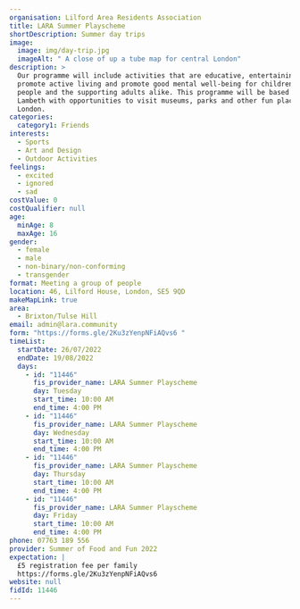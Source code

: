 ```yaml
---
organisation: Lilford Area Residents Association
title: LARA Summer Playscheme
shortDescription: Summer day trips
image:
  image: img/day-trip.jpg
  imageAlt: " A close of up a tube map for central London"
description: >
  Our programme will include activities that are educative, entertaining,
  promote active living and promote good mental well-being for children, young
  people and the supporting adults alike. This programme will be based in
  Lambeth with opportunities to visit museums, parks and other fun places across
  London. 
categories:
  category1: Friends
interests:
  - Sports
  - Art and Design
  - Outdoor Activities
feelings:
  - excited
  - ignored
  - sad
costValue: 0
costQualifier: null
age:
  minAge: 8
  maxAge: 16
gender:
  - female
  - male
  - non-binary/non-conforming
  - transgender
format: Meeting a group of people
location: 46, Lilford House, London, SE5 9QD
makeMapLink: true
area:
  - Brixton/Tulse Hill
email: admin@lara.community
form: "https://forms.gle/2Ku3zYenpNFiAQvs6 "
timeList:
  startDate: 26/07/2022
  endDate: 19/08/2022
  days:
    - id: "11446"
      fis_provider_name: LARA Summer Playscheme
      day: Tuesday
      start_time: 10:00 AM
      end_time: 4:00 PM
    - id: "11446"
      fis_provider_name: LARA Summer Playscheme
      day: Wednesday
      start_time: 10:00 AM
      end_time: 4:00 PM
    - id: "11446"
      fis_provider_name: LARA Summer Playscheme
      day: Thursday
      start_time: 10:00 AM
      end_time: 4:00 PM
    - id: "11446"
      fis_provider_name: LARA Summer Playscheme
      day: Friday
      start_time: 10:00 AM
      end_time: 4:00 PM
phone: 07763 189 556
provider: Summer of Food and Fun 2022
expectation: |
  £5 registration fee per family
  https://forms.gle/2Ku3zYenpNFiAQvs6 
website: null
fidId: 11446
---
```

